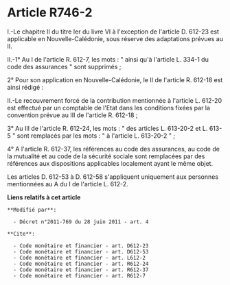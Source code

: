 # Article R746-2

I.-Le chapitre II du titre Ier du livre VI à l'exception de l'article D. 612-23 est applicable en Nouvelle-Calédonie, sous
réserve des adaptations prévues au II. 

II.-1° Au I de l'article R. 612-7, les mots : " ainsi qu'à l'article L. 334-1 du code des assurances " sont supprimés ; 

2° Pour son application en Nouvelle-Calédonie, le II de l'article R. 612-18 est ainsi rédigé : 

II.-Le recouvrement forcé de la contribution mentionnée à l'article L. 612-20 est effectué par un comptable de l'Etat dans
les conditions fixées par la convention prévue au III de l'article R. 612-18 ; 

3° Au III de l'article R. 612-24, les mots : " des articles L. 613-20-2 et L. 613-5 " sont remplacés par les mots : " à
l'article L. 613-20-2 " ; 

4° A l'article R. 612-37, les références au code des assurances, au code de la mutualité et au code de la sécurité sociale
sont remplacées par des références aux dispositions applicables localement ayant le même objet. 

Les articles D. 612-53 à D. 612-58 s'appliquent uniquement aux personnes mentionnées au A du I de l'article L. 612-2.

**Liens relatifs à cet article**

	**Modifié par**:

	  - Décret n°2011-769 du 28 juin 2011 - art. 4

	**Cite**:

	  - Code monétaire et financier - art. D612-23
	  - Code monétaire et financier - art. D612-53
	  - Code monétaire et financier - art. L612-2
	  - Code monétaire et financier - art. R612-24
	  - Code monétaire et financier - art. R612-37
	  - Code monétaire et financier - art. R612-7
